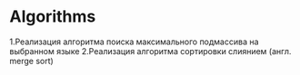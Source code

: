 # Algorithms
1.Реализация алгоритма поиска максимального подмассива на выбранном языке 2.Реализация алгоритма сортировки слиянием (англ. merge sort)

